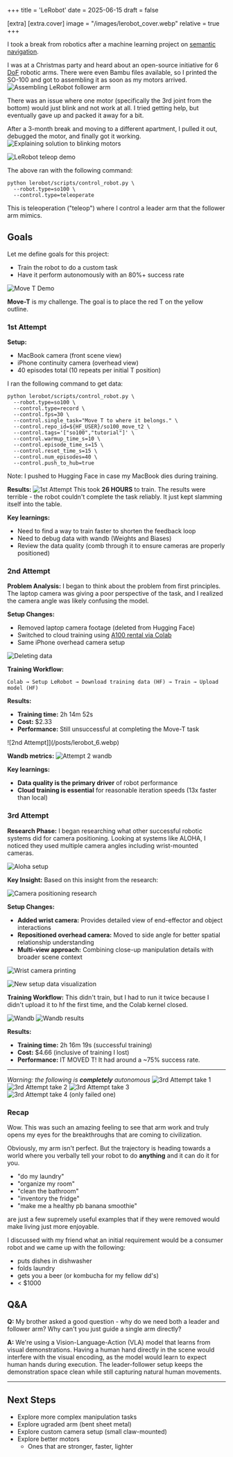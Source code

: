 +++
title = 'LeRobot'
date = 2025-06-15
draft = false

[extra]
[extra.cover]
    image = "/images/lerobot_cover.webp"
    relative = true
+++

I took a break from robotics after a machine learning project on [semantic navigation](https://github.com/abenstirling/SemanticNavigation). 

I was at a Christmas party and heard about an open-source initiative for 6 [DoF](https://en.wikipedia.org/wiki/Degrees_of_freedom_(mechanics)) robotic arms. There were even Bambu files available, so I printed the SO-100 and got to assembling it as soon as my motors arrived. 
![Assembling LeRobot follower arm](/posts/lerobot_1.webp)

There was an issue where one motor (specifically the 3rd joint from the bottom) would just blink and not work at all. I tried getting help, but eventually gave up and packed it away for a bit. 

After a 3-month break and moving to a different apartment, I pulled it out, debugged the motor, and finally got it working.
![Explaining solution to blinking motors](/posts/lerobot_2.5.webp)

![LeRobot teleop demo](/posts/lerobot_3.webp)

The above ran with the following command: 
```
python lerobot/scripts/control_robot.py \
  --robot.type=so100 \
  --control.type=teleoperate
```
This is teleoperation ("teleop") where I control a leader arm that the follower arm mimics. 

## Goals
Let me define goals for this project:
- Train the robot to do a custom task 
- Have it perform autonomously with an 80%+ success rate

![Move T Demo](/posts/lerobot_2.webp)

**Move-T** is my challenge. The goal is to place the red T on the yellow outline. 

### 1st Attempt
**Setup:**
- MacBook camera (front scene view)
- iPhone continuity camera (overhead view)
- 40 episodes total (10 repeats per initial T position)

I ran the following command to get data: 
```
python lerobot/scripts/control_robot.py \
  --robot.type=so100 \
  --control.type=record \
  --control.fps=30 \
  --control.single_task="Move T to where it belongs." \
  --control.repo_id=${HF_USER}/so100_move_t2 \
  --control.tags='["so100","tutorial"]' \
  --control.warmup_time_s=10 \
  --control.episode_time_s=15 \
  --control.reset_time_s=15 \
  --control.num_episodes=40 \
  --control.push_to_hub=true
```
Note: I pushed to Hugging Face in case my MacBook dies during training. 

**Results:** 
![1st Attempt](/posts/lerobot_4.webp)
This took **26 HOURS** to train. The results were terrible - the robot couldn't complete the task reliably. It just kept slamming itself into the table. 

**Key learnings:** 
- Need to find a way to train faster to shorten the feedback loop
- Need to debug data with wandb (Weights and Biases)
- Review the data quality (comb through it to ensure cameras are properly positioned)

### 2nd Attempt

**Problem Analysis:**
I began to think about the problem from first principles. The laptop camera was giving a poor perspective of the task, and I realized the camera angle was likely confusing the model.

**Setup Changes:**
- Removed laptop camera footage (deleted from Hugging Face)
- Switched to cloud training using [A100 rental via Colab](https://huggingface.co/docs/lerobot/notebooks)
- Same iPhone overhead camera setup

![Deleting data](/posts/lerobot_5.webp)

**Training Workflow:** 
```
Colab → Setup LeRobot → Download training data (HF) → Train → Upload model (HF)
```

**Results:**
- **Training time:** 2h 14m 52s  
- **Cost:** $2.33
- **Performance:** Still unsuccessful at completing the Move-T task

![2nd Attempt]](/posts/lerobot_6.webp)

**Wandb metrics:**
![Attempt 2 wandb](/posts/lerobot_7.webp)

**Key learnings:** 
- **Data quality is the primary driver** of robot performance 
- **Cloud training is essential** for reasonable iteration speeds (13x faster than local) 

### 3rd Attempt

**Research Phase:**
I began researching what other successful robotic systems did for camera positioning. Looking at systems like ALOHA, I noticed they used multiple camera angles including wrist-mounted cameras.

![Aloha setup](/posts/lerobot_8.webp)

**Key Insight:**
Based on this insight from the research:

![Camera positioning research](/posts/lerobot_9.webp)

**Setup Changes:**
- **Added wrist camera:** Provides detailed view of end-effector and object interactions
- **Repositioned overhead camera:** Moved to side angle for better spatial relationship understanding
- **Multi-view approach:** Combining close-up manipulation details with broader scene context

![Wrist camera printing](/posts/lerobot_10.webp)

![New setup data visualization](/posts/lerobot_17.webp)

**Training Workflow:** 
This didn't train, but I had to run it twice because I didn't upload it to hf the first time, and the Colab kernel closed.    

![Wandb ](/posts/lerobot_15.webp)
![Wandb results](/posts/lerobot_16.webp)

**Results:**
- **Training time:** 2h 16m 19s (successful training)
- **Cost:** $4.66 (inclusive of training I lost)
- **Performance:** IT MOVED T! It had around a ~75% success rate.
---
*Warning: the following is **completely** autonomous*
![3rd Attempt take 1](/posts/lerobot_11.webp)
![3rd Attempt take 2](/posts/lerobot_12.webp)
![3rd Attempt take 3](/posts/lerobot_13.webp)
![3rd Attempt take 4 (only failed one)](/posts/lerobot_14.webp)


### Recap
Wow. This was such an amazing feeling to see that arm work and truly opens my eyes for the breakthroughs that are coming to civilization. 

Obviously, my arm isn't perfect. But the trajectory is heading towards a world where you verbally tell your robot to do **anything** and it can do it for you. 

- "do my laundry" 
- "organize my room" 
- "clean the bathroom" 
- "inventory the fridge" 
- "make me a healthy pb banana smoothie" 

are just a few supremely useful examples that if they were removed would make living just more enjoyable. 

I discussed with my friend what an initial requirement would be a consumer robot and we came up with the following: 
- puts dishes in dishwasher
- folds laundry 
- gets you a beer (or kombucha for my fellow dd's)
- < $1000







## Q&A

**Q:** My brother asked a good question - why do we need both a leader and follower arm? Why can't you just guide a single arm directly?

**A:** We're using a Vision-Language-Action (VLA) model that learns from visual demonstrations. Having a human hand directly in the scene would interfere with the visual encoding, as the model would learn to expect human hands during execution. The leader-follower setup keeps the demonstration space clean while still capturing natural human movements.

---

## Next Steps
- Explore more complex manipulation tasks
- Explore ugraded arm (bent sheet metal)
- Explore custom camera setup (small claw-mounted)
- Explore better motors 
    - Ones that are stronger, faster, lighter
